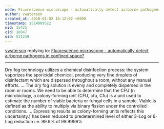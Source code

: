```yaml
---
node: Fluorescence microscope - automatically detect airborne pathogens in confined space?
author: vwaterson
created_at: 2018-01-02 16:12:02 +0000
timestamp: 1514909522
nid: 15435
cid: 18047
uid: 521239
---
```




[vwaterson](../profile/vwaterson) replying to: [Fluorescence microscope - automatically detect airborne pathogens in confined space?](../notes/vwaterson/12-26-2017/fluorescence-microscope-automatically-detect-airborne-pathogens-in-confined-space)

----
Dry fog technology utilizes a chemical disinfection process: the system vaporizes the sporicidal chemical, producing very fine droplets of disinfectant which are dispersed throughout a room, without any manual efforts. ... The dry fog solution is evenly and completely dispersed in the room or rooms. We need to be able to determine that the CFU (n microbiology, a colony-forming unit (CFU, cfu, Cfu) is a unit used to estimate the number of viable bacteria or fungal cells in a sample. Viable is defined as the ability to multiply via binary fission under the controlled conditions. ... Expressing results as colony-forming units reflects this uncertainty.) has been reduced to predetermined level of either 3-Log or 6-Log reduction i.e. 99.9% of 99.9999%